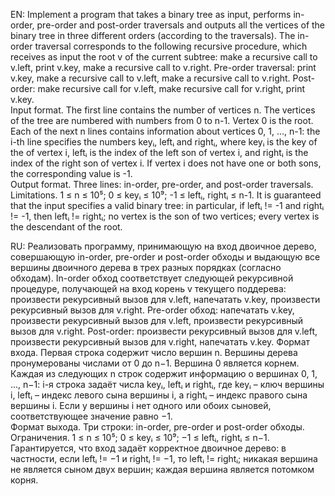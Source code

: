 EN: Implement a program that takes a binary tree as input, performs in-order, pre-order and post-order traversals and outputs all the vertices 
of the binary tree in three different orders (according to the traversals). The in-order traversal corresponds to the following recursive 
procedure, which receives as input the root v of the current subtree: make a recursive call to v.left, print v.key, make a recursive call 
to v.right. Pre-order traversal: print v.key, make a recursive call to v.left, make a recursive call to v.right. Post-order: make recursive 
call for v.left, make recursive call for v.right, print v.key.  
Input format. The first line contains the number of vertices n. The vertices of the tree are numbered with numbers from 0 to n-1. 
Vertex 0 is the root. Each of the next n lines contains information about vertices 0, 1, ..., n-1: the i-th line specifies the numbers keyᵢ, 
leftᵢ and rightᵢ, where keyᵢ is the key of the of vertex i, leftᵢ is the index of the left son of vertex i, and rightᵢ is the index of the 
right son of vertex i. If vertex i does not have one or both sons, the corresponding value is -1.  
Output format. Three lines: in-order, pre-order, and post-order traversals.  
Limitations. 1 ≤ n ≤ 10⁵; 0 ≤ keyᵢ ≤ 10⁹; -1 ≤ leftᵢ, rightᵢ ≤ n-1. It is guaranteed that the input specifies a valid binary tree: in particular, 
if leftᵢ != -1 and rightᵢ != -1, then leftᵢ != rightᵢ; no vertex is the son of two vertices; every vertex is the descendant of the root.

RU: Реализовать программу, принимающую на вход двоичное дерево, совершающую in-order, pre-order и post-order обходы и выдающую все 
вершины двоичного дерева в трех разных порядках (согласно обходам). In-order обход соответствует следующей рекурсивной процедуре, 
получающей на вход корень v текущего поддерева: произвести рекурсивный вызов для v.left, напечатать v.key, произвести рекурсивный вызов 
для v.right. Pre-order обход: напечатать v.key, произвести рекурсивный вызов для v.left, произвести рекурсивный вызов для v.right. 
Post-order: произвести рекурсивный вызов для v.left, произвести рекурсивный вызов для v.right, напечатать v.key.
Формат входа. Первая строка содержит число вершин n. Вершины дерева пронумерованы числами от 0 до n−1. Вершина 0 является корнем. 
Каждая из следующих n строк содержит информацию о вершинах 0, 1, ..., n−1: i-я строка задаёт числа keyᵢ, leftᵢ и rightᵢ, где keyᵢ – ключ 
вершины i, leftᵢ – индекс левого сына вершины i, а rightᵢ – индекс правого сына вершины i. Если у вершины i нет одного или обоих сыновей, 
соответствующее значение равно −1.  
Формат выхода. Три строки: in-order, pre-order и post-order обходы.  
Ограничения. 1 ≤ n ≤ 10⁵; 0 ≤ keyᵢ ≤ 10⁹; −1 ≤ leftᵢ, rightᵢ ≤ n−1. Гарантируется, что вход задаёт корректное двоичное дерево: в частности, 
если leftᵢ != −1 и rightᵢ != −1, то leftᵢ != rightᵢ; никакая вершина не является сыном двух вершин; каждая вершина является потомком корня.

